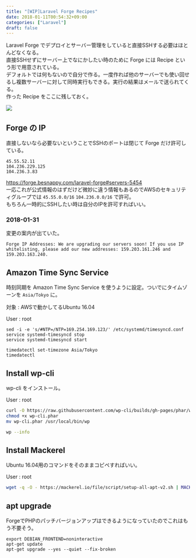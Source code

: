 ```yaml
---
title: "[WIP]Laravel Forge Recipes"
date: 2018-01-11T00:54:32+09:00
categories: ["Laravel"]
draft: false
---
```


Laravel Forge でデプロイとサーバー管理をしていると直接SSHする必要はほとんどなくなる。  
直接SSHせずにサーバー上でなにかしたい時のために Forge には Recipe という形で用意されている。  
デフォルトでは何もないので自分で作る。一度作れば他のサーバーでも使い回せるし複数サーバーに対して同時実行もできる。実行の結果はメールで送られてくる。  
作った Recipe をここに残しておく。  

<img src="/img/laravel-forge-recipes/laravel-forge-recipes.png">

## Forge の IP
直接しないなら必要ないということでSSHのポートは閉じて Forge だけ許可している。  

```
45.55.52.11
104.236.229.125
104.236.3.83
```

https://forge.besnappy.com/laravel-forge#servers-5454  
一応これが公式情報のはずだけど微妙に違う情報もあるのでAWSのセキュリティグループでは
`45.55.0.0/16` `104.236.0.0/16` で許可。  
もちろん一時的にSSHしたい時は自分のIPを許可すればいい。

### 2018-01-31
変更の案内が出ていた。

```
Forge IP Addresses: We are upgrading our servers soon! If you use IP whitelisting, please add our new addresses: 159.203.161.246 and 159.203.163.240.
```

## Amazon Time Sync Service
時刻同期を Amazon Time Sync Service を使うように設定。ついでにタイムゾーンを `Asia/Tokyo` に。

対象 : AWSで動かしてるUbuntu 16.04

User : root

```
sed -i -e 's/#NTP=/NTP=169.254.169.123/' /etc/systemd/timesyncd.conf
service systemd-timesyncd stop
service systemd-timesyncd start

timedatectl set-timezone Asia/Tokyo
timedatectl
```

## Install wp-cli
wp-cli をインストール。

User : root

```bash
curl -O https://raw.githubusercontent.com/wp-cli/builds/gh-pages/phar/wp-cli.phar
chmod +x wp-cli.phar
mv wp-cli.phar /usr/local/bin/wp

wp --info
```

## Install Mackerel

Ubuntu 16.04用のコマンドをそのままコピペすればいい。

User : root

```bash
wget -q -O - https://mackerel.io/file/script/setup-all-apt-v2.sh | MACKEREL_APIKEY='' sh
```

## apt upgrade
ForgeでPHPのパッチバージョンアップはできるようになっていたのでこれはもう不要そう。

```
export DEBIAN_FRONTEND=noninteractive
apt-get update
apt-get upgrade --yes --quiet --fix-broken
```
